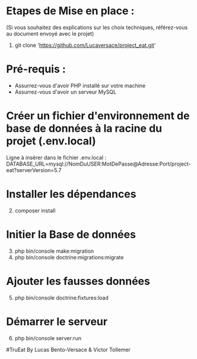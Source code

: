 
# Etapes de Mise en place :
(Si vous souhaitez des explications sur les choix techniques, référez-vous au document envoyé avec le projet)

1.  git clone 'https://github.com/Lucaversace/project_eat.git'

# Pré-requis :
- Assurrez-vous d'avoir PHP installé sur votre machine
- Assurrez-vous d'avoir un serveur MySQL

# Créer un fichier d'environnement de base de données à la racine du projet (.env.local)
Ligne à insérer dans le fichier .env.local : DATABASE_URL=mysql://NomDuUSER:MotDePasse@Adresse:Port/project-eat?serverVersion=5.7

# Installer les dépendances
2. composer install

# Initier la Base de données
3. php bin/console make:migration
4. php bin/console doctrine:migrations:migrate

# Ajouter les fausses données 
5. php bin/console doctrine:fixtures:load

# Démarrer le serveur
6. php bin/console server:run




#TruEat By Lucas Bento-Versace & Victor Tollemer
